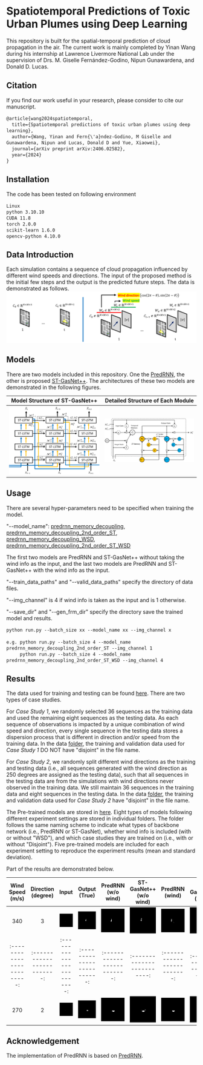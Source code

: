 # Spatiotemporal Predictions of Toxic Urban Plumes using Deep Learning

This repository is built for the spatial-temporal prediction of cloud propagation in the air. The current work is mainly completed by Yinan Wang during his internship at Lawrence Livermore National Lab under the supervision of Drs. M. Giselle Fernández-Godino, Nipun Gunawardena, and Donald D. Lucas.


## Citation

If you find our work useful in your research, please consider to cite our manuscript.

```
@article{wang2024spatiotemporal,
  title={Spatiotemporal predictions of toxic urban plumes using deep learning},
  author={Wang, Yinan and Fern{\'a}ndez-Godino, M Giselle and Gunawardena, Nipun and Lucas, Donald D and Yue, Xiaowei},
  journal={arXiv preprint arXiv:2406.02582},
  year={2024}
}
```

## Installation

The code has been tested on following environment

```
Linux
python 3.10.10
CUDA 11.8
torch 2.0.0
scikit-learn 1.6.0
opencv-python 4.10.0
```

## Data Introduction

Each simulation contains a sequence of cloud propagation influenced by different wind speeds and directions. The input of the proposed method is the initial few steps and the output is the predicted future steps. The data is demonstrated as follows.
![data](./Images/Inputs.png)


## Models

There are two models included in this repository. One the [PredRNN](https://github.com/thuml/predrnn-pytorch), the other is proposed [ST-GasNet++](./ST-GasNet/core/models/predrnn_memory_decoupling_2nd_order_ST.py). The architectures of these two models are demonstrated in the following figures. 

Model Structure of ST-GasNet++ |  Detailed Structure of Each Module
:-------------------------:|:-------------------------:
![model_arc](./Images/ST-GasNet.png)  |  ![module_arc](./Images/ST-GasNet-Module.png)



## Usage

There are several hyper-parameters need to be specified when training the model.

"--model_name": [predrnn_memory_decoupling](./ST-GasNet/core/models/predrnn_memory_decoupling.py), [predrnn_memory_decoupling_2nd_order_ST](./ST-GasNet/core/models/predrnn_memory_decoupling_2nd_order_ST), [predrnn_memory_decoupling_WSD](./ST-GasNet/core/models/predrnn_memory_decoupling_WSD.py), [predrnn_memory_decoupling_2nd_order_ST_WSD](./ST-GasNet/core/models/predrnn_memory_decoupling_2nd_order_ST_WSD)

The first two models are PredRNN and ST-GasNet++ without taking the wind info as the input, and the last two models are PredRNN and ST-GasNet++ with the wind info as the input.

"--train_data_paths" and "--valid_data_paths" specify the directory of data files.

"--img_channel" is 4 if wind info is taken as the input and is 1 otherwise.

"--save_dir" and "--gen_frm_dir" specify the directory save the trained model and results.

```
python run.py --batch_size xx --model_name xx --img_channel x

e.g. python run.py --batch_size 4 --model_name predrnn_memory_decoupling_2nd_order_ST --img_channel 1
     python run.py --batch_size 4 --model_name predrnn_memory_decoupling_2nd_order_ST_WSD --img_channel 4
```

## Results

The data used for training and testing can be found [here](./Data). There are two types of case studies. 

For *Case Study 1*, we randomly selected 36 sequences as the training data and used the remaining eight sequences as the testing data. As each sequence of observations is impacted by a unique combination of wind speed and direction, every single sequence in the testing data stores a dispersion process that is different in direction and/or speed from the training data. In the data [folder](./Data), the training and validation data used for *Case Study 1* DO NOT have "disjoint" in the file name.

For *Case Study 2*, we randomly split different wind directions as the training and testing data (i.e., all sequences generated with the wind direction as 250 degrees are assigned as the testing data), such that all sequences in the testing data are from the simulations with wind directions never observed in the training data. We still maintain 36 sequences in the training data and eight sequences in the testing data. In the data [folder](./Data), the training and validation data used for *Case Study 2* have "disjoint" in the file name.

The Pre-trained models are stored in [here](./Pretrained_Models). Eight types of models following different experiment settings are stored in individual folders. The folder follows the same naming scheme to indicate what types of backbone network (i.e., PredRNN or ST-GasNet), whether wind info is included (with or without "WSD"), and which case studies they are trained on (i.e., with or without "Disjoint"). Five pre-trained models are included for each experiment setting to reproduce the experiment results (mean and standard deviation).

Part of the results are demonstrated below.

Wind Speed (m/s) | Direction (degree) | Input |  Output (True) |  PredRNN (w/o wind) |  ST-GasNet++ (w/o wind) |  PredRNN (wind) |  ST-GasNet++ (wind)
:-------------------------:|:-------------------------:|:-------------------------:|:-------------------------:|:-------------------------:|:-------------------------:|:-------------------------:|:-------------------------:
340 | 3 |  ![1-1](./images/1-1.gif)  |  ![1-2](./images/1-2.gif)  |  ![1-3](./images/1-3.gif)  |  ![1-4](./images/1-4.gif)  |  ![1-5](./images/1-5.gif)  |  ![1-6](./images/1-6.gif)
:-------------------------:|:-------------------------:|:-------------------------:|:-------------------------:|:-------------------------:|:-------------------------:|:-------------------------:|:-------------------------:
270 | 2 |  ![2-1](./images/2-1.gif)  |  ![2-2](./images/2-2.gif)  |  ![2-3](./images/2-3.gif)  |  ![2-4](./images/2-4.gif)  |  ![2-5](./images/2-5.gif)  |  ![2-6](./images/2-6.gif)

## Acknowledgement

The implementation of PredRNN is based on [PredRNN](https://github.com/thuml/predrnn-pytorch).



